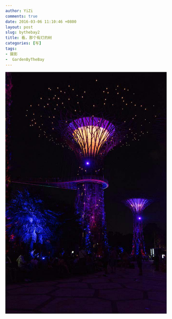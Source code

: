 ```yaml
---
author: YiZi
comments: true
date: 2016-03-06 11:10:46 +0800
layout: post
slug: bythebay2
title: 看，那个有灯的树
categories: [写]
tags:
- 摄影
-  GardenByTheBay
---
```

<a href="/public/images/gallery/bythebay/8.jpg" data-lightbox="LightTree" data-title="紫色的树">
<img src="/public/images/gallery/bythebay/8.jpg"></a>
<a href="/public/images/gallery/bythebay/3.jpg" data-lightbox="LightTree" data-title="看什么"></a>
<a href="/public/images/gallery/bythebay/4.jpg" data-lightbox="LightTree" data-title="给我消失"></a>
<a href="/public/images/gallery/bythebay/7.jpg" data-lightbox="LightTree" data-title="橘黄的树"></a>
